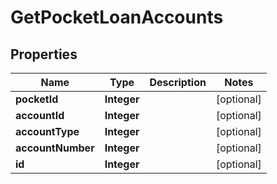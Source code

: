 
# GetPocketLoanAccounts

## Properties
Name | Type | Description | Notes
------------ | ------------- | ------------- | -------------
**pocketId** | **Integer** |  |  [optional]
**accountId** | **Integer** |  |  [optional]
**accountType** | **Integer** |  |  [optional]
**accountNumber** | **Integer** |  |  [optional]
**id** | **Integer** |  |  [optional]



